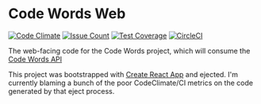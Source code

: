 # Code Words Web
[![Code Climate](https://codeclimate.com/github/bensaufley/code-words-web/badges/gpa.svg)](https://codeclimate.com/github/bensaufley/code-words-web) [![Issue Count](https://codeclimate.com/github/bensaufley/code-words-web/badges/issue_count.svg)](https://codeclimate.com/github/bensaufley/code-words-web) [![Test Coverage](https://codeclimate.com/github/bensaufley/code-words-web/badges/coverage.svg)](https://codeclimate.com/github/bensaufley/code-words-web/coverage) [![CircleCI](https://circleci.com/gh/bensaufley/code-words-web/tree/master.svg?style=shield)](https://circleci.com/gh/bensaufley/code-words-web/tree/master)

The web-facing code for the Code Words project, which will consume the [Code Words API]

This project was bootstrapped with [Create React App] and ejected. I'm
currently blaming a bunch of the poor CodeClimate/CI metrics on the
code generated by that eject process.

[Code Words API]: https://github.com/bensaufley/code-words-api
[Create React App]: https://github.com/facebookincubator/create-react-app
